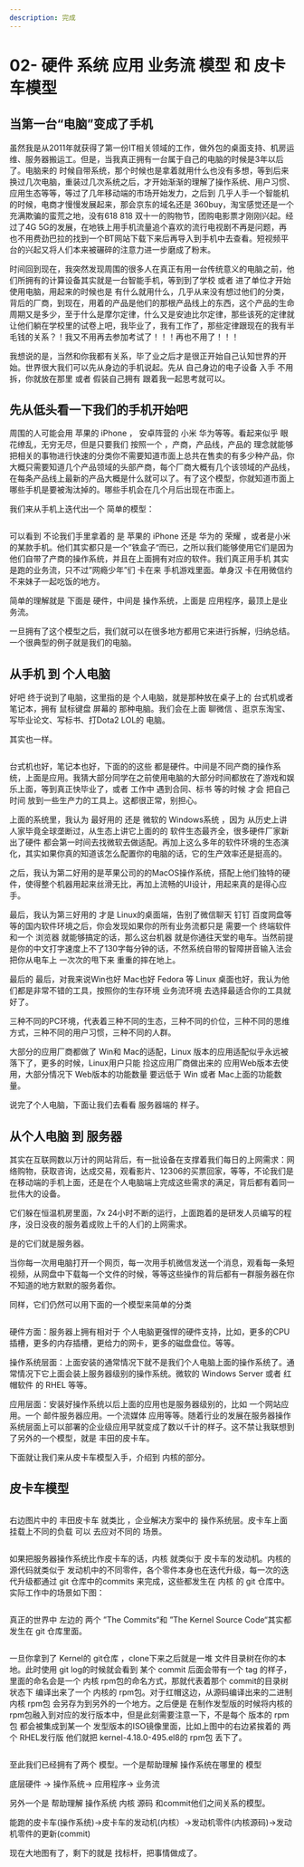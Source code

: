 ```yaml
---
description: 完成
---
```


# 02- 硬件 系统 应用 业务流 模型 和 皮卡车模型

## &#x20;当第一台“电脑”变成了手机



&#x20; 虽然我是从2011年就获得了第一份IT相关领域的工作，做外包的桌面支持、机房运维、服务器搬运工。但是，当我真正拥有一台属于自己的电脑的时候是3年以后了。电脑来的 时候自带系统，那个时候也是拿着就用什么也没有多想，等到后来换过几次电脑，重装过几次系统之后，才开始渐渐的理解了操作系统、用户习惯、应用生态等等，等过了几年移动端的市场开始发力，之后到 几乎人手一个智能机的时候，电商才慢慢发展起来，那会京东的域名还是 360buy，淘宝感觉还是一个充满欺骗的蛮荒之地，没有618  818  双十一的购物节，团购电影票才刚刚兴起。经过了4G  5G的发展，在地铁上用手机流量追个喜欢的流行电视剧不再是问题，再也不用费劲巴拉的找到一个BT网站下载下来后再导入到手机中去查看。短视频平台的兴起又将人们本来被碾碎的注意力进一步磨成了粉末。



&#x20; 时间回到现在，我突然发现周围的很多人在真正有用一台传统意义的电脑之前，他们所拥有的计算设备其实就是一台智能手机，等到到了学校 或者 进了单位才开始使用电脑，用起来的时候也是 有什么就用什么，几乎从来没有想过他们的分类，背后的厂商，到现在，用着的产品是他们的那根产品线上的东西，这个产品的生命周期又是多少，至于什么是摩尔定律，什么又是安迪比尔定律，那些该死的定律就让他们躺在学校里的试卷上吧，我毕业了，我有工作了，那些定律跟现在的我有半毛钱的关系？！我又不用再去参加考试了！！！再也不用了！！！



&#x20; 我想说的是，当然和你我都有关系，毕了业之后才是很正开始自己认知世界的开始。世界很大我们可以先从身边的手机说起。先从 自己身边的电子设备 入手  不用拆，你就放在那里 或者 假装自己拥有 跟着我一起思考就可以。

## 先从低头看一下我们的手机开始吧

&#x20;周围的人可能会用 苹果的 iPhone ， 安卓阵营的 小米 华为等等。看起来似乎 眼花缭乱，无穷无尽，但是只要我们 按照一个 ，产商，产品线，产品的 理念就能够把相关的事物进行快速的分类你不需要知道市面上总共在售卖的有多少种产品，你大概只需要知道几个产品领域的头部产商，每个厂商大概有几个该领域的产品线，在每条产品线上最新的产品大概是什么就可以了。有了这个模型，你就知道市面上哪些手机是要被淘汰掉的。哪些手机会在几个月后出现在市面上。

我们来从手机上迭代出一个 简单的模型：

<figure><img src=".gitbook/assets/PhoneModel.jpg" alt=""><figcaption></figcaption></figure>

可以看到 不论我们手里拿着的 是  苹果的 iPhone 还是 华为的 荣耀 ，或者是小米的某款手机。他们其实都只是一个”铁盒子“而已，之所以我们能够使用它们是因为他们自带了产商的操作系统，并且在上面拥有对应的软件。我们真正用手机 其实是跑的业务流，只不过”网瘾少年”们 卡在来 手机游戏里面。单身汉 卡在用微信约不来妹子一起吃饭的地方。



简单的理解就是 下面是 硬件，中间是 操作系统，上面是 应用程序，最顶上是业务流。

一旦拥有了这个模型之后，我们就可以在很多地方都用它来进行拆解，归纳总结。一个很典型的例子就是我们的电脑。





## 从手机 到 个人电脑

好吧 终于说到了电脑，这里指的是 个人电脑，就是那种放在桌子上的 台式机或者笔记本，拥有 鼠标键盘 屏幕的 那种电脑。我们会在上面 聊微信 、逛京东淘宝、写毕业论文、写标书、打Dota2  LOL的 电脑。

其实也一样。

<figure><img src=".gitbook/assets/PersonalComputerModel.jpg" alt=""><figcaption></figcaption></figure>

台式机也好，笔记本也好，下面的的这些 都是硬件。中间是不同产商的操作系统，上面是应用。我猜大部分同学在之前使用电脑的大部分时间都放在了游戏和娱乐上面，等到真正快毕业了，或者 工作中 遇到合同、标书 等的时候  才会 把自己时间 放到一些生产力的工具上。这都很正常，别担心。

上面的系统里，我认为 最好用的 还是 微软的 Windows系统 ，因为 从历史上讲人家毕竟全球垄断过，从生态上讲它上面的的 软件生态最齐全，很多硬件厂家新出了硬件 都会第一时间去找微软去做适配。再加上这么多年的软件环境的生态演化，其实如果你真的知道该怎么配置你的电脑的话，它的生产效率还是挺高的。

之后，我认为第二好用的是苹果公司的的MacOS操作系统，搭配上他们独特的硬件，使得整个机器用起来丝滑无比，再加上流畅的UI设计，用起来真的是得心应手。

最后，我认为第三好用的 才是 Linux的桌面端，告别了微信聊天 钉钉 百度网盘等等的国内软件环境之后，你会发现如果你的所有业务流都只是 需要一个 终端软件和一个 浏览器 就能够搞定的话，那么这台机器 就是你通往天堂的电车。当然前提是你的中文打字速度上不了130字每分钟的话，不然系统自带的智障拼音输入法会把你从电车上 一次次的甩下来 重重的摔在地上。



最后的 最后，对我来说Win也好  Mac也好 Fedora 等 Linux 桌面也好，我认为他们都是非常不错的工具，按照你的生存环境 业务流环境 去选择最适合你的工具就好了。

三种不同的PC环境，代表着三种不同的生态，三种不同的价位，三种不同的思维方式，三种不同的用户习惯，三种不同的人群。

大部分的应用厂商都做了 Win和 Mac的适配，Linux 版本的应用适配似乎永远被落下了，更多的时候，Linux用户只能 捡这应用厂商做出来的 应用Web版本去使用，大部分情况下 Web版本的功能数量 要远低于 Win 或者 Mac上面的功能数量。



说完了个人电脑，下面让我们去看看 服务器端的 样子。



## 从个人电脑 到 服务器

&#x20; 其实在互联网数以万计的网站背后，有一批设备在支撑着我们每日的上网需求：网络购物，获取咨询，达成交易，观看影片、12306的买票回家，等等，不论我们是在移动端的手机上面，还是在个人电脑端上完成这些需求的满足，背后都有着同一批伟大的设备。

&#x20; 它们躲在恒温机房里面，7x 24小时不断的运行，上面跑着的是研发人员编写的程序，没日没夜的服务着成败上千的人们的上网需求。

&#x20; 是的它们就是服务器。

&#x20;  当你每一次用电脑打开一个网页，每一次用手机微信发送一个消息，观看每一条短视频，从网盘中下载每一个文件的时候，等等这些操作的背后都有一群服务器在你不知道的地方默默的服务着你。

同样，它们仍然可以用下面的一个模型来简单的分类

<figure><img src=".gitbook/assets/ServerModel.jpg" alt=""><figcaption></figcaption></figure>

硬件方面：服务器上拥有相对于 个人电脑更强悍的硬件支持，比如，更多的CPU插槽，更多的内存插槽，更给力的网卡，更多的磁盘盘位。等等。

操作系统层面：上面安装的通常情况下就不是我们个人电脑上面的操作系统了。通常情况下它上面会装上服务器级别的操作系统。微软的 Windows Server 或者 红帽软件 的 RHEL 等等。

应用层面：安装好操作系统以后上面的应用也是服务器级别的，比如 一个网站应用。一个 邮件服务器应用。一个流媒体 应用等等。随着行业的发展在服务器操作系统层面上可以部署的企业级应用早就变成了数以千计的样子。这不禁让我联想到了另外的一个模型，就是 丰田的皮卡车。

下面就让我们来从皮卡车模型入手，介绍到 内核的部分。



## 皮卡车模型

<figure><img src=".gitbook/assets/OS-TOYOTA-Truck Model.jpg" alt=""><figcaption></figcaption></figure>

右边图片中的 丰田皮卡车 就类比 ，企业解决方案中的 操作系统层。皮卡车上面 挂载上不同的负载 可以 去应对不同的 场景。

<figure><img src=".gitbook/assets/TOYOTA  OS KERNEL Cource Code Commits.jpg" alt=""><figcaption></figcaption></figure>

如果把服务器操作系统比作皮卡车的话，内核 就类似于 皮卡车的发动机。内核的源代码就类似于 发动机中的不同零件，各个零件本身也在迭代升级，每一次的迭代升级都通过 git 仓库中的commits 来完成，这些都发生在 内核 的 git 仓库中。实际工作中的场景如下图：

<figure><img src=".gitbook/assets/OS Kernel Source Code Commits, git repo kernel rpm RHEL Distro.jpg" alt=""><figcaption></figcaption></figure>

真正的世界中 左边的 两个 ”The Commits“和  ”The Kernel Source Code“其实都发生在 git 仓库里面。

<figure><img src=".gitbook/assets/OS Kernel Source Code Commits,  git repo with tag.jpg" alt=""><figcaption></figcaption></figure>

一旦你拿到了  Kernel的 git仓库 ，clone下来之后就是一堆 文件目录树在你的本地。此时使用 git log的时候就会看到 某个 commit 后面会带有一个  tag 的样子，里面的命名会是一个 内核 rpm包的命名方式，那就代表着那个 commit的目录树 状态下 编译出来了一个 内核的 rpm包。对于红帽这边，从源码编译出来的二进制内核 rpm包 会另存为到另外的一个地方。之后便是 在制作发型版的时候将内核的rpm包融入到对应的发行版本中，但是此刻需要注意一下，不是每个 版本的 rpm包 都会被集成到某一个  发型版本的ISO镜像里面，比如上图中的右边紧挨着的 两个 RHEL发行版 他们就把  kernel-4.18.0-495.el8的 rpm包 丢下了。

<figure><img src=".gitbook/assets/I am not on boarding yet.jpg" alt=""><figcaption></figcaption></figure>



至此我们已经拥有了两个 模型。一个是帮助理解 操作系统在哪里的 模型

底层硬件 -> 操作系统-> 应用程序-> 业务流



另外一个是 帮助理解  操作系统 内核 源码  和commit他们之间关系的模型。

能跑的皮卡车(操作系统)->皮卡车的发动机(内核）->发动机零件(内核源码)->发动机零件的更新(commit)



现在大地图有了，剩下的就是 找标杆，把事情做成了。



















